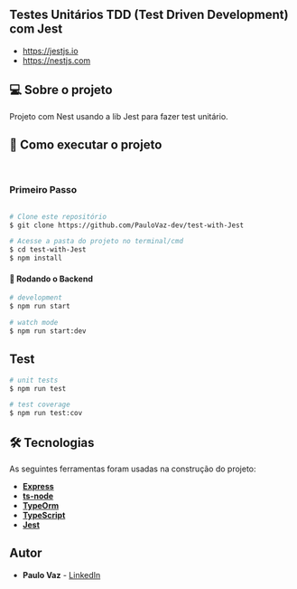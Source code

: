 
## Testes Unitários TDD (Test Driven Development) com Jest

* https://jestjs.io
* https://nestjs.com

## 💻 Sobre o projeto <br>


Projeto com Nest usando a lib Jest para fazer test unitário. 

## 🚀 Como executar o projeto
<br>

### Primeiro Passo

```bash

# Clone este repositório
$ git clone https://github.com/PauloVaz-dev/test-with-Jest

# Acesse a pasta do projeto no terminal/cmd
$ cd test-with-Jest
$ npm install
```


#### 🎲 Rodando o Backend

```bash
# development
$ npm run start

# watch mode
$ npm run start:dev

```

## Test

```bash
# unit tests
$ npm run test

# test coverage
$ npm run test:cov
```

## 🛠 Tecnologias

As seguintes ferramentas foram usadas na construção do projeto:


-   **[Express](https://expressjs.com/)**
-   **[ts-node](https://github.com/TypeStrong/ts-node)**
-   **[TypeOrm](https://github.com/microsoft/tsyringe)**
-   **[TypeScript](https://github.com/microsoft/tsyringe)**
-   **[Jest](https://jestjs.io)**


## Autor

* **Paulo Vaz** - [LinkedIn](https://www.linkedin.com/in/paulo-vaz-05296a46/)

